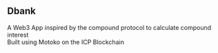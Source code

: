 ## Dbank
A Web3 App inspired by the compound protocol to calculate compound interest   
Built using Motoko on the ICP Blockchain
